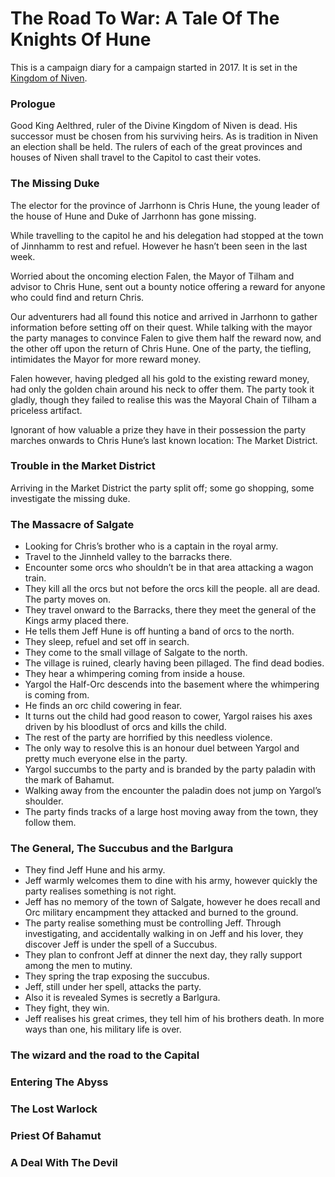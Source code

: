 # The Road To War: A Tale Of The Knights Of Hune

This is a campaign diary for a campaign started in 2017. It is set in the [Kingdom of Niven](https://github.com/JoeHaHart/dungeons-and-dragons/blob/master/world/nations/kingdom-of-niven.md).

### Prologue
Good King Aelthred, ruler of the Divine Kingdom of Niven is dead. His successor must be chosen from his surviving heirs. As is tradition in Niven an election shall be held. The rulers of each of the great provinces and houses of Niven shall travel to the Capitol to cast their votes.

### The Missing Duke
The elector for the province of Jarrhonn is Chris Hune, the young leader of the house of Hune and Duke of Jarrhonn has gone missing.

While travelling to the capitol he and his delegation had stopped at the town of Jinnhamm to rest and refuel. However he hasn’t been seen in the last week.

Worried about the oncoming election Falen, the Mayor of Tilham and advisor to Chris Hune, sent out a bounty notice offering a reward for anyone who could find and return Chris.

Our adventurers had all found this notice and arrived in Jarrhonn to gather information before setting off on their quest. While talking with the mayor the party manages to convince Falen to give them half the reward now, and the other off upon the return of Chris Hune. One of the party, the tiefling, intimidates the Mayor for more reward money.

Falen however, having pledged all his gold to the existing reward money, had only the golden chain around his neck to offer them. The party took it gladly, though they failed to realise this was the Mayoral Chain of Tilham a priceless artifact.

Ignorant of how valuable a prize they have in their possession the party marches onwards to Chris Hune’s last known location: The Market District.

### Trouble in the Market District
Arriving in the Market District the party split off; some go shopping, some investigate the missing duke. 

### The Massacre of Salgate
- Looking for Chris’s brother who is a captain in the royal army.
- Travel to the Jinnheld valley to the barracks there.
- Encounter some orcs who shouldn’t be in that area attacking a wagon train.
- They kill all the orcs but not before the orcs kill the people. all are dead. The party moves on.
- They travel onward to the Barracks, there they meet the general of the Kings army placed there.
- He tells them Jeff Hune is off hunting a band of orcs to the north.
- They sleep, refuel and set off in search.
- They come to the small village of Salgate to the north.
- The village is ruined, clearly having been pillaged. The find dead bodies.
- They hear a whimpering coming from inside a house.
- Yargol the Half-Orc descends into the basement where the whimpering is coming from.
- He finds an orc child cowering in fear.
- It turns out the child had good reason to cower, Yargol raises his axes driven by his bloodlust of orcs and kills the child.
- The rest of the party are horrified by this needless violence.
- The only way to resolve this is an honour duel between Yargol and pretty much everyone else in the party.
- Yargol succumbs to the party and is branded by the party paladin with the mark of Bahamut.
- Walking away from the encounter the paladin does not jump on Yargol’s shoulder.
- The party finds tracks of a large host moving away from the town, they follow them.

### The General, The Succubus and the Barlgura
- They find Jeff Hune and his army.
- Jeff warmly welcomes them to dine with his army, however quickly the party realises something is not right.
- Jeff has no memory of the town of Salgate, however he does recall and Orc military encampment they attacked and burned to the ground.
- The party realise something must be controlling Jeff. Through investigating, and accidentally walking in on Jeff and his lover, they discover Jeff is under the spell of a Succubus.
- They plan to confront Jeff at dinner the next day, they rally support among the men to mutiny.
- They spring the trap exposing the succubus.
- Jeff, still under her spell, attacks the party.
- Also it is revealed Symes is secretly a Barlgura.
- They fight, they win.
- Jeff realises his great crimes, they tell him of his brothers death. In more ways than one, his military life is over.

### The wizard and the road to the Capital
### Entering The Abyss
### The Lost Warlock
### Priest Of Bahamut
### A Deal With The Devil

